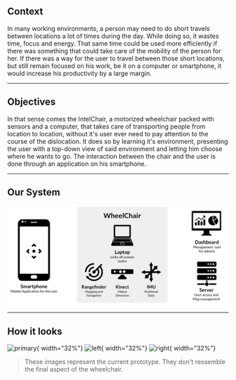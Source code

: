 ## Context
In many working environments, a person may need to do short travels between locations a lot of times during the day. While doing so, it wastes time, focus and energy. That same time could be used more efficiently if there was something that could take care of the mobility of the person for her. If there was a way for the user to travel between those short locations, but still remain focused on his work, be it on a computer or smartphone, it would increase his productivity by a large margin.

---
## Objectives
In that sense comes the IntelChair, a motorized wheelchair packed with sensors and a computer, that takes care of transporting people from location to location, without it's user ever need to pay attention to the course of the dislocation. It does so by learning it's environment, presenting the user with a top-down view of said environment and letting him choose where he wants to go. The interaction between the chair and the user is done through an application on his smartphone.

---
## Our System
![arch](../img/system.png)

---
## How it looks
![primary](../img/wheelchair/primary.jpg){ width="32%"}
![left](../img/wheelchair/left.jpg){ width="32%"}
![right](../img/wheelchair/right.jpg){ width="32%"}

> These images represent the current prototype. They don't ressemble the final aspect of the wheelchair.



